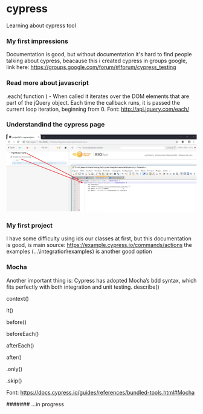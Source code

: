 # cypress
Learning about cypress tool

### My first impressions
Documentation is good, but without documentation it's hard to find people talking about cypress, beacause this i created cypress in groups google, link here: https://groups.google.com/forum/#!forum/cypress_testing

### Read more about javascript
.each( function ) - When called it iterates over the DOM elements that are part of the jQuery object. Each time the callback runs, it is passed the current loop iteration, beginning from 0. Font: http://api.jquery.com/each/

### Understandind the cypress page
![example](https://github.com/andreddias/cypress/blob/master/cypress.png)

### My first project
I have some difficulty using ids our classes at first, but this documentation is good, is main source: https://example.cypress.io/commands/actions the examples (...\integration\examples) is another good option 

### Mocha
Another important thing is: Cypress has adopted Mocha’s bdd syntax, which fits perfectly with both integration and unit testing. 
describe()

context()

it()

before()

beforeEach()

afterEach()

after()

.only()

.skip()

Font: https://docs.cypress.io/guides/references/bundled-tools.html#Mocha

####### ...in progress

